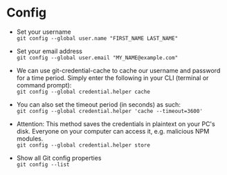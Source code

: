 # Config

- Set your username  
```git config --global user.name "FIRST_NAME LAST_NAME"```

- Set your email address  
```git config --global user.email "MY_NAME@example.com"```

- We can use git-credential-cache to cache our username and password for a time period. Simply enter the following in your CLI (terminal or command prompt):  
```git config --global credential.helper cache```

- You can also set the timeout period (in seconds) as such:  
```git config --global credential.helper 'cache --timeout=3600'```

- Attention: This method saves the credentials in plaintext on your PC's disk. Everyone on your computer can access it, e.g. malicious NPM modules.  
```git config --global credential.helper store```

- Show all Git config properties  
```git config --list```
